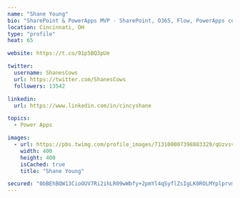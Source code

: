 ```yaml
---
name: "Shane Young"
bio: "SharePoint & PowerApps MVP - SharePoint, O365, Flow, PowerApps consulting? @PowerApps911 | Pure Snark? You found it."
location: Cincinnati, OH
type: "profile"
heat: 65

website: https://t.co/91p5BQ3pUe

twitter:
  username: ShanesCows
  url: https://twitter.com/ShanesCows
  followers: 13542

linkedin:
  url: https://www.linkedin.com/in/cincyshane

topics:
  - Power Apps

images:
  - url: https://pbs.twimg.com/profile_images/713100007398883329/qUzvsvQ3_400x400.jpg
    width: 400
    height: 400
    isCached: true
    title: "Shane Young"

secured: "0bBEhBQW13CioOUV7Ri2ihLR09wWbfy+2pmYl4qSyflZsIgLK0ROLMYplprvmz6VdHoFdfMGHLJ6PAKUBMur1Ijs/L7uVBaMpuqnr2WII7YXSRq7It1BwobCUJDrFqbsZThE6RWLSSn7zqHwi7CdWXqjzdJU5D1KHqmyupbpv1J5veUe2NNBRnSXgYFRNIhvdGDd9JgY+b884A+e1cxHzV9nmVyJlkP9w9coIAx4WR6Hl1S/KC/gY5G8yu9uqrEWkmafzjr470gha/wWHydwMz+cFmiprCaHiOInYUYkiPwwWh+RWATLQwnjsYi7bNo3ovwfC/2vmWoOgVFja3zXo6Gd/V188gFmSOQf30vHM/DY3LnEShuojLhfaW6LY9620FTYbQw/LsKU5Loq/f3T8gs4PsWmMq3QXhTilynqcFw=;gC0bKiSqk6q/qc9cuH1isg=="
---
```


